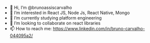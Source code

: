 - 👋 Hi, I’m @brunoassiscarvalho
- 👀 I’m interested in React JS, Node Js, React Native, Mongo
- 🌱 I’m currently studying platform engineering
- 💞️ I’m looking to collaborate on react libraries
- 📫 How to reach me: https://www.linkedin.com/in/bruno-carvalho-044095a2/

<!---
brunoassiscarvalho/brunoassiscarvalho is a ✨ special ✨ repository because its `README.md` (this file) appears on your GitHub profile.
You can click the Preview link to take a look at your changes.
--->
